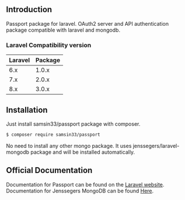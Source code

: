 
## Introduction

Passport package for laravel. OAuth2 server and API authentication package compatible with laravel and mongodb.

### Laravel Compatibility version

Laravel  | Package
:---------|:----------
6.x    | 1.0.x
7.x    | 2.0.x
8.x    | 3.0.x


## Installation
Just install samsin33/passport package with composer.

```bash
$ composer require samsin33/passport
```

No need to install any other mongo package. It uses jenssegers/laravel-mongodb package and will be installed automatically.


## Official Documentation

Documentation for Passport can be found on the [Laravel website](https://laravel.com/docs/master/passport).
Documentation for Jenssegers MongoDB can be found [Here](https://github.com/jenssegers/laravel-mongodb).
